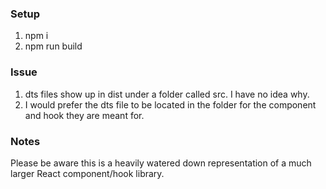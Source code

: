 ### Setup

1. npm i
2. npm run build

### Issue

1. dts files show up in dist under a folder called src. I have no idea why.
2. I would prefer the dts file to be located in the folder for the component and hook they are meant for.

### Notes
Please be aware this is a heavily watered down representation of a much larger React component/hook library.